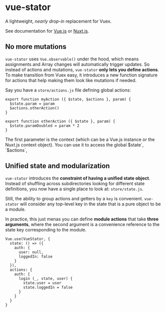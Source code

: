 # vue-stator

A lightweight, _nearly drop-in_ replacement for Vuex.

See documentation for 
[Vue.js](https://github.com/galvez/vue-stator/blob/master/docs/vue.md)
or
[Nuxt.js](https://github.com/galvez/vue-stator/blob/master/docs/nuxt.md).

## No more mutations

`vue-stator` uses `Vue.observable()` under the hood, which means assignments and
Array changes will automatically trigger updates. So instead of actions and
mutations, `vue-stator` **only lets you define actions**. To make transition
from Vuex easy, it introduces a new function signature for actions that help
making them look like mutations if needed.

Say you have a `store/actions.js` file defining global actions:

```
export function myAction ({ $state, $actions }, param) {
  $state.param = param
  $actions.otherAction()
}

export function otherAction ({ $state }, param) {
  $state.paramDoubled = param * 2
}
```

The first parameter is the context (which can be a Vue.js instance or the Nuxt.js context object). You can use it to access the global $state`, `$actions`, 

## Unified state and modularization

`vue-stator` introduces the **constraint of having a unified state object**. Instead of shuffling across subdirectories looking for different state definitions, you now have a single place to look at: `store/state.js`.

Still, the ability to group actions and getters by a `key` is convenient. `vue-stator` will consider any top-level key in the state that is a pure object to be a module.

In practice, this just menas you can define **module actions** that take **three arguments**, where the second argument is a convenience reference to the state key corresponding to the module.

```
Vue.use(VueStator, {
  state: () => ({
    auth: {
      user: null,
      loggedIn: false
    }
  }),
  actions: {
    auth: {
      login (_, state, user) {
        state.user = user
        state.loggedIn = false
      }
    }
  }
}
```

